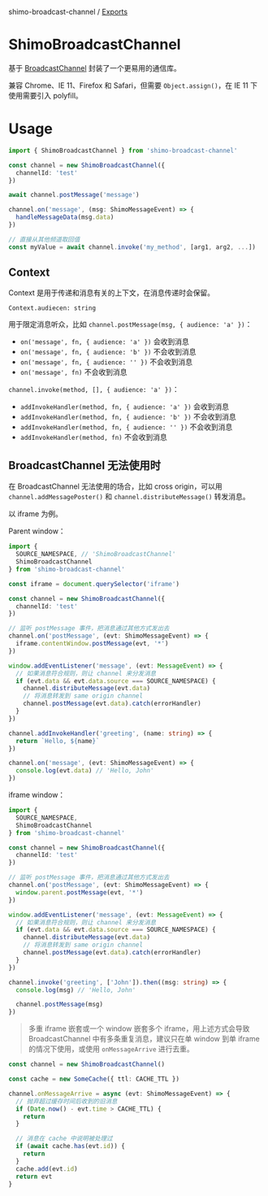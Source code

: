 shimo-broadcast-channel / [Exports](modules.md)

# ShimoBroadcastChannel

基于 [BroadcastChannel]() 封装了一个更易用的通信库。

兼容 Chrome、IE 11、Firefox 和 Safari，但需要 `Object.assign()`，在 IE 11 下使用需要引入 polyfill。

# Usage

```typescript
import { ShimoBroadcastChannel } from 'shimo-broadcast-channel'

const channel = new ShimoBroadcastChannel({
  channelId: 'test'
})

await channel.postMessage('message')

channel.on('message', (msg: ShimoMessageEvent) => {
  handleMessageData(msg.data)
})

// 直接从其他频道取回值
const myValue = await channel.invoke('my_method', [arg1, arg2, ...])
```

## Context

Context 是用于传递和消息有关的上下文，在消息传递时会保留。

`Context.audiecen: string`

用于限定消息听众，比如 `channel.postMessage(msg, { audience: 'a' })`：

- `on('message', fn, { audience: 'a' })` 会收到消息
- `on('message', fn, { audience: 'b' })` 不会收到消息
- `on('message', fn, { audience: '' })` 不会收到消息
- `on('message', fn)` 不会收到消息

`channel.invoke(method, [], { audience: 'a' })`：

- `addInvokeHandler(method, fn, { audience: 'a' })` 会收到消息
- `addInvokeHandler(method, fn, { audience: 'b' })` 不会收到消息
- `addInvokeHandler(method, fn, { audience: '' })` 不会收到消息
- `addInvokeHandler(method, fn)` 不会收到消息

## BroadcastChannel 无法使用时

在 BroadcastChannel 无法使用的场合，比如 cross origin，可以用 `channel.addMessagePoster()` 和 `channel.distributeMessage()` 转发消息。

以 iframe 为例。

Parent window：

```typescript
import {
  SOURCE_NAMESPACE, // 'ShimoBroadcastChannel'
  ShimoBroadcastChannel
} from 'shimo-broadcast-channel'

const iframe = document.querySelector('iframe')

const channel = new ShimoBroadcastChannel({
  channelId: 'test'
})

// 监听 postMessage 事件，把消息通过其他方式发出去
channel.on('postMessage', (evt: ShimoMessageEvent) => {
  iframe.contentWindow.postMessage(evt, '*')
})

window.addEventListener('message', (evt: MessageEvent) => {
  // 如果消息符合规则，则让 channel 来分发消息
  if (evt.data && evt.data.source === SOURCE_NAMESPACE) {
    channel.distributeMessage(evt.data)
    // 将消息转发到 same origin channel
    channel.postMessage(evt.data).catch(errorHandler)
  }
})

channel.addInvokeHandler('greeting', (name: string) => {
  return `Hello, ${name}`
})

channel.on('message', (evt: ShimoMessageEvent) => {
  console.log(evt.data) // 'Hello, John'
})
```

iframe window：

```typescript
import {
  SOURCE_NAMESPACE,
  ShimoBroadcastChannel
} from 'shimo-broadcast-channel'

const channel = new ShimoBroadcastChannel({
  channelId: 'test'
})

// 监听 postMessage 事件，把消息通过其他方式发出去
channel.on('postMessage', (evt: ShimoMessageEvent) => {
  window.parent.postMessage(evt, '*')
})

window.addEventListener('message', (evt: MessageEvent) => {
  // 如果消息符合规则，则让 channel 来分发消息
  if (evt.data && evt.data.source === SOURCE_NAMESPACE) {
    channel.distributeMessage(evt.data)
    // 将消息转发到 same origin channel
    channel.postMessage(evt.data).catch(errorHandler)
  }
})

channel.invoke('greeting', ['John']).then((msg: string) => {
  console.log(msg) // 'Hello, John'

  channel.postMessage(msg)
})
```

> 多重 iframe 嵌套或一个 window 嵌套多个 iframe，用上述方式会导致 BroadcastChannel 中有多条重复消息，建议只在单 window 到单 iframe 的情况下使用，或使用 `onMessageArrive` 进行去重。

```typescript
const channel = new ShimoBroadcastChannel()

const cache = new SomeCache({ ttl: CACHE_TTL })

channel.onMessageArrive = async (evt: ShimoMessageEvent) => {
  // 抛弃超过缓存时间后收到的旧消息
  if (Date.now() - evt.time > CACHE_TTL) {
    return
  }

  // 消息在 cache 中说明被处理过
  if (await cache.has(evt.id)) {
    return
  }
  cache.add(evt.id)
  return evt
}
```
